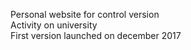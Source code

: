 Personal website for control version
<br>
Activity on university
<br>
First version launched on december 2017
